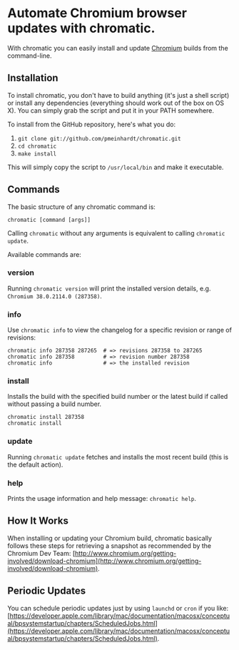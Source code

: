 # Automate Chromium browser updates with chromatic.

With chromatic you can easily install and update
[Chromium](http://www.chromium.org/Home) builds from the command-line.

## Installation

To install chromatic, you don't have to build anything (it's just a shell
script) or install any dependencies (everything should work out of the box
on OS X). You can simply grab the script and put it in your PATH somewhere.

To install from the GitHub repository, here's what you do:

  1. `git clone git://github.com/pmeinhardt/chromatic.git`
  2. `cd chromatic`
  3. `make install`

This will simply copy the script to `/usr/local/bin` and make it executable.

## Commands

The basic structure of any chromatic command is:

    chromatic [command [args]]

Calling `chromatic` without any arguments is equivalent to calling
`chromatic update`.

Available commands are:

### version

Running `chromatic version` will print the installed version details, e.g.
`Chromium 38.0.2114.0 (287358)`.

### info

Use `chromatic info` to view the changelog for a specific revision or range of
revisions:

    chromatic info 287358 287265  # => revisions 287358 to 287265
    chromatic info 287358         # => revision number 287358
    chromatic info                # => the installed revision

### install

Installs the build with the specified build number or the latest build
if called without passing a build number.

    chromatic install 287358
    chromatic install

### update

Running `chromatic update` fetches and installs the most recent build
(this is the default action).

### help

Prints the usage information and help message: `chromatic help`.

## How It Works

When installing or updating your Chromium build, chromatic basically follows
these steps for retrieving a snapshot as recommended by the Chromium Dev Team:
[http://www.chromium.org/getting-involved/download-chromium](http://www.chromium.org/getting-involved/download-chromium).

## Periodic Updates

You can schedule periodic updates just by using `launchd` or `cron` if you like:
[https://developer.apple.com/library/mac/documentation/macosx/conceptual/bpsystemstartup/chapters/ScheduledJobs.html](https://developer.apple.com/library/mac/documentation/macosx/conceptual/bpsystemstartup/chapters/ScheduledJobs.html).
